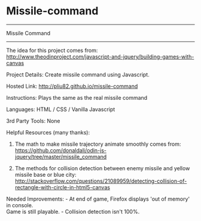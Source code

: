 # Missile-command
****************
Missile Command
****************
The idea for this project comes from: 
	http://www.theodinproject.com/javascript-and-jquery/building-games-with-canvas

Project Details:
	Create missile command using Javascript.

Hosted Link:
	http://pliu82.github.io/missile-command

Instructions:
	Plays the same as the real missile command

Languages: 
	HTML / CSS / Vanilla Javascript

3rd Party Tools: 
	None

Helpful Resources (many thanks):
1) The math to make missile trajectory animate smoothly comes from: 
https://github.com/donaldali/odin-js-jquery/tree/master/missile_command

2) The methods for collision detection between enemy missile 
   and yellow missile base or blue city: 
http://stackoverflow.com/questions/21089959/detecting-collision-of-rectangle-with-circle-in-html5-canvas

Needed Improvements:
	- At end of game, Firefox displays 'out of memory' in console.  
	  Game is still playable.
	- Collision detection isn't 100%.
